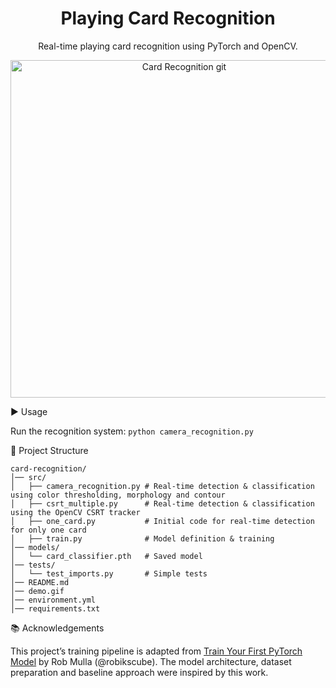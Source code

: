 <h1 align="center">Playing Card Recognition</h1>
<p align="center">Real-time playing card recognition using PyTorch and OpenCV.
</p>
<p align="center">
  <img src="demo.gif" alt="Card Recognition git" width="540">
</p>

▶️ Usage

Run the recognition system:
`python camera_recognition.py`


📂 Project Structure
```
card-recognition/
│── src/
│   ├── camera_recognition.py # Real-time detection & classification using color thresholding, morphology and contour
│   ├── csrt_multiple.py      # Real-time detection & classification using the OpenCV CSRT tracker
│   ├── one_card.py           # Initial code for real-time detection for only one card
│   ├── train.py              # Model definition & training
│── models/
│   └── card_classifier.pth   # Saved model
│── tests/
│   └── test_imports.py       # Simple tests
│── README.md  
│── demo.gif
│── environment.yml
│── requirements.txt
```

📚 Acknowledgements

This project’s training pipeline is adapted from [Train Your First PyTorch Model](https://www.kaggle.com/code/robikscube/train-your-first-pytorch-model-card-classifier) by Rob Mulla (@robikscube).
The model architecture, dataset preparation and baseline approach were inspired by this work.
